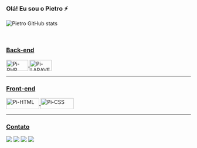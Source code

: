 ### Olá! Eu sou o Pietro ⚡

![Pietro GitHub stats](https://github-readme-stats.vercel.app/api?username=PietroCoelho&show_icons=true&theme=highcontrast)

<div align="center">
    <a href="https://github.com/PietroCoelho">
</div>

  <!--Tecnologias-->
  
  <div style="display: inline_block"><br>
  <h3>Back-end</h3>
  <img align="center" alt="Pi-PHP" height="30" width="60" src="https://img.shields.io/badge/PHP-777BB4?style=for-the-badge&logo=php&logoColor=white">
  <img align="center" alt="Pi-LARAVEL" height="30" width="60" src="https://img.shields.io/badge/Laravel-FF2D20?style=for-the-badge&logo=laravel&logoColor=white">
  <hr>
  <h3>Front-end</h3>
  <img align="center" alt="Pi-HTML" height="30" width="90" src="https://img.shields.io/badge/HTML5-E34F26?style=for-the-badge&logo=html5&logoColor=white">
  <img align="center" alt="Pi-CSS" height="30" width="90" src="https://img.shields.io/badge/CSS3-1572B6?style=for-the-badge&logo=css3&logoColor=white">
  <hr>
  </div>

  <h3>Contato</h3>
  <!--Contato-->
  <div>
  <a href="https://www.linkedin.com/in/pietro-coelho-7aaa87197/" target="_blank"><img src="https://img.shields.io/badge/-LinkedIn-%230077B5?style=for-the-badge&logo=linkedin&logoColor=white" target="_blank"></a> 
    <a href = "mailto:coelhopietro17@gmail.com"><img src="https://img.shields.io/badge/-Gmail-%23333?style=for-the-badge&logo=gmail&logoColor=white" target="_blank"></a>
    <a href="https://www.instagram.com/pietro_coeelho/" target="_blank"><img src="https://img.shields.io/badge/Instagram-E4405F?style=for-the-badge&logo=instagram&logoColor=white" target="_blank"></a> 
    <a href="https://api.whatsapp.com/send?phone=5585988992498" target="_blank"><img src="https://img.shields.io/badge/WhatsApp-25D366?style=for-the-badge&logo=whatsapp&logoColor=white"
  </div>
